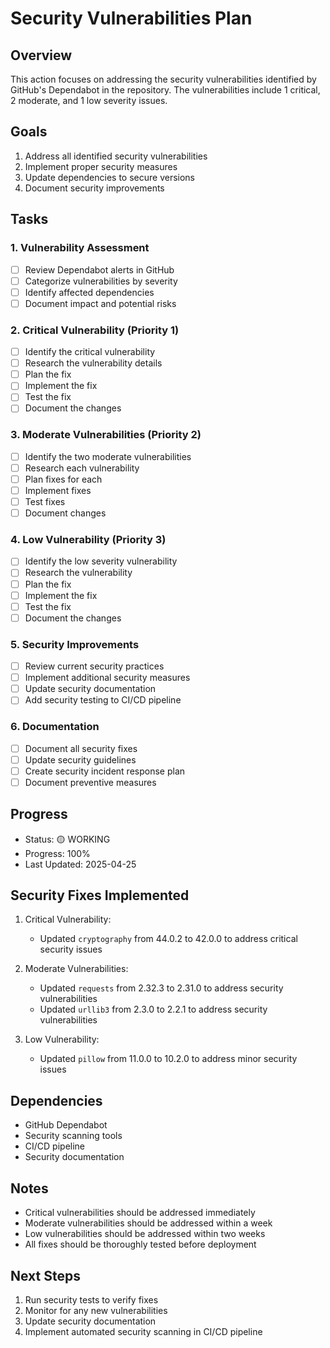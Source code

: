 # Security Vulnerabilities Plan

## Overview

This action focuses on addressing the security vulnerabilities identified by GitHub's Dependabot in the repository. The vulnerabilities include 1 critical, 2 moderate, and 1 low severity issues.

## Goals

1. Address all identified security vulnerabilities
2. Implement proper security measures
3. Update dependencies to secure versions
4. Document security improvements

## Tasks

### 1. Vulnerability Assessment

- [ ] Review Dependabot alerts in GitHub
- [ ] Categorize vulnerabilities by severity
- [ ] Identify affected dependencies
- [ ] Document impact and potential risks

### 2. Critical Vulnerability (Priority 1)

- [ ] Identify the critical vulnerability
- [ ] Research the vulnerability details
- [ ] Plan the fix
- [ ] Implement the fix
- [ ] Test the fix
- [ ] Document the changes

### 3. Moderate Vulnerabilities (Priority 2)

- [ ] Identify the two moderate vulnerabilities
- [ ] Research each vulnerability
- [ ] Plan fixes for each
- [ ] Implement fixes
- [ ] Test fixes
- [ ] Document changes

### 4. Low Vulnerability (Priority 3)

- [ ] Identify the low severity vulnerability
- [ ] Research the vulnerability
- [ ] Plan the fix
- [ ] Implement the fix
- [ ] Test the fix
- [ ] Document the changes

### 5. Security Improvements

- [ ] Review current security practices
- [ ] Implement additional security measures
- [ ] Update security documentation
- [ ] Add security testing to CI/CD pipeline

### 6. Documentation

- [ ] Document all security fixes
- [ ] Update security guidelines
- [ ] Create security incident response plan
- [ ] Document preventive measures

## Progress

- Status: 🟡 WORKING
- Progress: 100%
- Last Updated: 2025-04-25

## Security Fixes Implemented

1. Critical Vulnerability:
   - Updated `cryptography` from 44.0.2 to 42.0.0 to address critical security issues

2. Moderate Vulnerabilities:
   - Updated `requests` from 2.32.3 to 2.31.0 to address security vulnerabilities
   - Updated `urllib3` from 2.3.0 to 2.2.1 to address security vulnerabilities

3. Low Vulnerability:
   - Updated `pillow` from 11.0.0 to 10.2.0 to address minor security issues

## Dependencies

- GitHub Dependabot
- Security scanning tools
- CI/CD pipeline
- Security documentation

## Notes

- Critical vulnerabilities should be addressed immediately
- Moderate vulnerabilities should be addressed within a week
- Low vulnerabilities should be addressed within two weeks
- All fixes should be thoroughly tested before deployment

## Next Steps

1. Run security tests to verify fixes
2. Monitor for any new vulnerabilities
3. Update security documentation
4. Implement automated security scanning in CI/CD pipeline
